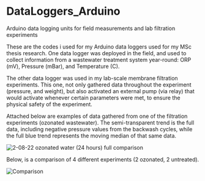 # DataLoggers_Arduino
Arduino data logging units for field measurements and lab filtration experiments

These are the codes i used for my Arduino data loggers used for my MSc thesis research. 
One data logger was deployed in the field, and used to collect information from a wastewater treatment system year-round: ORP (mV), Pressure (mBar), and Temperature (C).

The other data logger was used in my lab-scale membrane filtration experiments. 
This one, not only gathered data throughout the experiment (pressure, and weight), but also activated an external pump (via relay) that would activate whenever certain parameters were met, to ensure the physical safety of the experiment.

Attached below are examples of data gathered from one of the filtration experiments (ozonated wastewater).
The semi-transparent trend is the full data, including negative pressure values from the backwash cycles, while the full blue trend represents the moving median of that same data.

![2-08-22 ozonated water (24 hours) full comparison](https://user-images.githubusercontent.com/124437932/217281316-d7eb3e44-8743-4ae6-83b8-e8e91bd451df.png)

Below, is a comparison of 4 different experiments (2 ozonated, 2 untreated).


![Comparison](https://user-images.githubusercontent.com/124437932/217282043-3ab6e67a-c1f7-4b8c-86a7-b1327ab76783.png)
